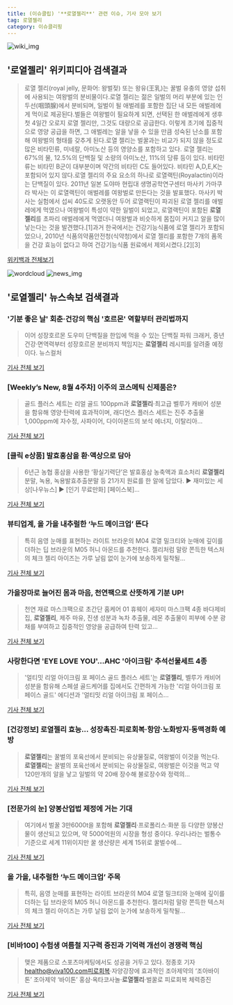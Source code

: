 ```yaml
---
title: (이슈클립) '**로열젤리**' 관련 이슈, 기사 모아 보기
tag: 로열젤리
category: 이슈클리핑
---
```

![wiki_img](https://user-images.githubusercontent.com/42597476/44503234-41136a80-a6d0-11e8-9071-6fc6418eafe4.png)
## **'**로열젤리**'** 위키피디아 검색결과
>로열 젤리(royal jelly, 문화어: 왕벌젖) 또는 왕유(王乳)는 꿀벌 유충의 영양 섭취에 사용되는 여왕벌의 분비물이다.로열 젤리는 젊은 일벌의 머리 부분에 있는 인두선(咽頭腺)에서 분비되며, 일벌이 될 애벌레를 포함한 집단 내 모든 애벌레에게 먹이로 제공된다.벌들은 여왕벌이 필요하게 되면, 선택된 한 애벌레에게 생후 첫 4일간 오로지 로열 젤리만, 그것도 대량으로 공급한다. 이렇게 초기에 집중적으로 영양 공급을 하면, 그 애벌레는 알을 낳을 수 있을 만큼 성숙된 난소를 포함해 여왕벌의 형태를 갖추게 된다.로열 젤리는 벌꿀과는 비교가 되지 않을 정도로 많은 비타민류, 미네랄, 아미노산 등의 영양소를 포함하고 있다. 로열 젤리는 67%의 물, 12.5%의 단백질 및 소량의 아미노산, 11%의 당류 등이 있다. 비타민 류는 비타민 B군이 대부분이며 약간의 비타민 C도 들어있다. 비타민 A,D,E,K는 포함되어 있지 않다.로열 젤리의 주요 요소의 하나로 로열랙틴(Royalactin)이라는 단백질이 있다. 2011년 일본 도야마 현립대 생명공학연구센터 마사키 가마쿠라 박사는 이 로열랙틴이 애벌레를 여왕벌로 만든다는 것을 발표했다. 마사키 박사는 실험에서 섭씨 40도로 오랫동안 두어 로열랙틴이 파괴된 로열 젤리를 애벌레에게 먹였으나 여왕벌이 특성이 약한 일벌이 되었고, 로열랙틴이 포함된 **로열젤리**를 초파리 애벌레에게 먹였더니 여왕벌과 비슷하게 몸집이 커지고 알을 많이 낳는다는 것을 발견했다.[1]과거 한국에서는 건강기능식품에 로열 젤리가 포함되었으나, 2010년 식품의약품안전청(식약청)에서 로열 젤리를 포함한 7개의 품목을 건강 효능이 없다고 하여 건강기능식품 원료에서 제외시켰다.[2][3]

<a href="https://ko.wikipedia.org/wiki/로열젤리" target="_blank">위키백과 전체보기</a>

![wordcloud](https://s3.ap-northeast-2.amazonaws.com/lyrics101-wordcloud/2018-09-03-1535940153.png)
![news_img](https://user-images.githubusercontent.com/42597476/44507050-1206f400-a6e4-11e8-8d98-7ffbfebb353f.png)
## **'**로열젤리**'** 뉴스속보 검색결과
### '기분 좋은 날' 회춘·건강의 핵심 '호르몬' 역할부터 관리법까지

>이어 성장호르몬 도우미 단백질을 한입에 먹을 수 있는 단백질 파워 크래커, 중년 건강·면역력부터 성장호르몬 분비까지 책임지는 **로열젤리** 레시피를 알려줄 예정이다. 뉴스컬처

<a href="http://www.newsculture.tv/sub_read.html?uid=140161&section=sc155" target="_blank">기사 전체 보기</a>

### [Weekly’s New, 8월 4주차] 이주의 코스메틱 신제품은?

>골드 플러스 세트는 리얼 골드 100ppm과 **로열젤리**·최고급 벨루가 캐비어 성분을 함유해 영양·탄력에 효과적이며, 래디언스 플러스 세트는 진주 추출물 1,000ppm에 자수정, 사파이어, 다이아몬드의 보석 에너지, 이탈리아...

<a href="http://www.mhj21.com/sub_read.html?uid=116016&section=sc243" target="_blank">기사 전체 보기</a>

### [클릭 e상품] 발효홍삼을 환·액상으로 담아

>6년근 농협 홍삼을 사용한 ‘황실기력단’은 발효홍삼 농축액과 효소처리 **로열젤리** 분말, 녹용, 녹용발효추출분말 등 21가지 원료를 한 알에 담았다. ▶ 재미있는 세상[나우뉴스] ▶ [인기 무료만화] [페이스북]...

<a href="http://www.seoul.co.kr/news/newsView.php?id=20180830037005&wlog_tag3=naver" target="_blank">기사 전체 보기</a>

### 뷰티업계, 올 가을 내추럴한 ‘누드 메이크업’ 뜬다

>특히 음영 눈매를 표현하는 라이트 브라운의 M04 로열 밀크티와 눈매에 깊이를 더하는 딥 브라운의 M05 허니 아몬드를 추천한다. 젤리처럼 말랑 쫀득한 텍스처의 체크 젤리 아이즈는 가루 날림 없이 눈가에 보송하게 밀착될...

<a href="http://www.ekn.kr/news/article.html?no=383116" target="_blank">기사 전체 보기</a>

### 가을장마로 늘어진 몸과 마음, 천연팩으로 산뜻하게 기분 UP!

>천연 재료 마스크팩으로 초간단 홈케어 01 휴웨이 세자미 마스크팩 4종 바다제비집, **로열젤리**, 제주 마유, 진생 성분과 녹차 추출물, 레몬 추출물이 피부에 수분 광채를 부여하고 집중적인 영양을 공급하여 탄력 있고...

<a href="http://bntnews.hankyung.com/apps/news?popup=0&nid=03&c1=03&c2=03&c3=00&nkey=201808271821453&mode=sub_view" target="_blank">기사 전체 보기</a>

### 사랑한다면 'EYE LOVE YOU'...AHC '아이크림' 추석선물세트 4종

>'얼티밋 리얼 아이크림 포 페이스 골드 플러스 세트'는 **로열젤리**, 벨루가 캐비어 성분을 함유해 스페셜 골드케어를 집에서도 간편하게 가능한 '리얼 아이크림 포 페이스 골드' 에디션과 '얼티밋 리얼 아이크림 포 페이스...

<a href="http://www.slist.kr/news/articleView.html?idxno=43788" target="_blank">기사 전체 보기</a>

### [건강정보] **로열젤리** 효능... 성장촉진·피로회복·항암·노화방지·동맥경화 예방

>**로열젤리**는 꿀벌의 포육선에서 분비되는 유상물질로, 여왕벌이 이것을 먹는다. **로열젤리**는 꿀벌의 포육선에서 분비되는 유상물질로, 여왕벌은 이것을 먹고 약 120만개의 알을 낳고 일벌의 약 20배 장수해 불로장수와 정력의...

<a href="http://www.futurekorea.co.kr/news/articleView.html?idxno=109946" target="_blank">기사 전체 보기</a>

### [전문가의 눈] 양봉산업법 제정에 거는 기대

>여기에서 벌꿀 3만6000t을 포함해 **로열젤리**·프로폴리스·화분 등 다양한 양봉산물이 생산되고 있으며, 약 5000억원의 시장을 형성 중이다. 우리나라는 벌통수 기준으로 세계 11위이지만 꿀 생산량은 세계 15위로 꿀벌수에...

<a href="http://www.nongmin.com/article/ar_detail.htm?ar_id=289986" target="_blank">기사 전체 보기</a>

### 올 가을, 내추럴한 ‘누드 메이크업’ 주목

>특히, 음영 눈매를 표현하는 라이트 브라운의 M04 로열 밀크티와 눈매에 깊이를 더하는 딥 브라운의 M05 허니 아몬드를 추천한다. 젤리처럼 말랑 쫀득한 텍스처의 체크 젤리 아이즈는 가루 날림 없이 눈가에 보송하게 밀착될...

<a href="http://www.edaily.co.kr/news/newspath.asp?newsid=03286566619309944" target="_blank">기사 전체 보기</a>

### [비바100] 수험생 여름철 지구력 증진과 기억력 개선이 경쟁력 핵심

>맺은 제품으로 스포츠마케팅에서도 성공을 거두고 있다. 정종호 기자 healtho@viva100.com피로회복·자양강장에 효과적인 조아제약의 ‘조아바이톤’ 조아제약 ‘바이톤’ 홍삼·옥타코사놀·**로열젤리**·벌꿀로 피로회복 체력증진

<a href="http://www.viva100.com/main/view.php?key=20180820010006127" target="_blank">기사 전체 보기</a>


